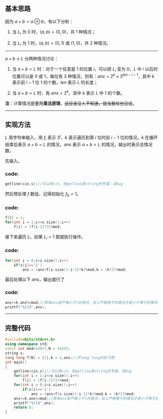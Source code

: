 ## 基本思路

因为 $a+b = a\oplus b$，有以下分析：

1. 当 $L_i$ 为 $0$ 时，$(a,b) = (0,0)$，共 $1$ 种情况；

2. 当 $L_i$ 为 $1$ 时，$(a,b) = (0,1)$ 或 $(1,0)$，共 $2$ 种情况。

---
$a+b\le L$ 分两种情况讨论：

1. 当 $a+b<L$ 时：对于一个任意是 $1$ 的位置 $i$，可以把 $L_i$ 变为 $0$，$L$ 中 $i$ 以后的位置可以是 $0$ 或 $1$，每位有 $3$ 种情况，则有：$ans = 2^k\times 3^{len-i-1}$，其中 $k$ 表示前 $i-1$ 位 $1$ 的个数，$len$ 表示 $L$ 的长度；

2. 当 $a+b=L$ 时，有 $ans = 2^k$，其中 $k$ 表示 $L$ 中 $1$ 的个数。

**注**：计算情况是要用**乘法原理**，~~这应该没人不知道，就当我啥也没说~~。

****

## 实现方法

$L$ 用字符串输入，用 $f_i$ 表示 $3^i$，$k$ 表示遍历到第 $i$ 位时前 $i-1$ 位的情况，$k$ 在循环结束后表示 $a+b=L$ 的情况，$ans$ 表示 $a+b<L$ 的情况，输出时表示总情况数。

先输入。
### code:
```cpp
getline(cin,s);//可以用cin，但getline是string的专属，没bug
```

然后预处理 $f$ 数组，记得初始化 $f_0=1$。

### code:
```cpp
f[0] = 1;
for(int i = 1;i<=s.size();i++)
	f[i] = (f[i-1]*3)%mod; 
```

接下来遍历 $L$，如果 $L_i=1$ 那就执行操作。

### code:
```cpp
for(int i = 0;i<s.size();i++) 
	if(s[i]=='1')
		ans = (ans+f[s.size()-i-1]*k)%mod,k = (k*2)%mod;
```

最后处理以下 $ans$，输出就行了
### code:
```cpp
ans+=k,ans%=mod;//原来ans是严格小于l的情况，加上严格等于的情况才是小于等于的情况 
printf("%lld",ans);
```

****

## 完整代码
```cpp
#include<bits/stdc++.h>
using namespace std;
const int mod=1e9+7,N = 1e5+5;
string s;
long long f[N] = {1},k = 1,ans;//开long long的好习惯 
int main()
{
	getline(cin,s);//可以用cin，但getline是string的专属，没bug
	for(int i = 1;i<=s.size();i++)
		f[i] = (f[i-1]*3)%mod; 
	for(int i = 0;i<s.size();i++) 
		if(s[i]=='1')
			ans = (ans+f[s.size()-i-1]*k)%mod,k = (k*2)%mod;
	ans+=k,ans%=mod;//原来ans是严格小于l的情况，加上严格等于的情况才是小于等于的情况 
	printf("%lld",ans);
	return 0;
}
```
